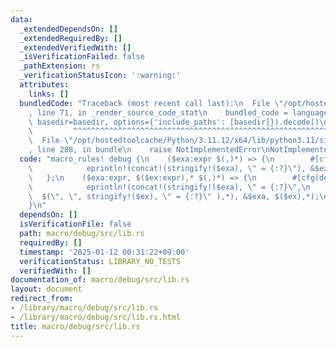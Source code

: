 ```yaml
---
data:
  _extendedDependsOn: []
  _extendedRequiredBy: []
  _extendedVerifiedWith: []
  _isVerificationFailed: false
  _pathExtension: rs
  _verificationStatusIcon: ':warning:'
  attributes:
    links: []
  bundledCode: "Traceback (most recent call last):\n  File \"/opt/hostedtoolcache/Python/3.11.12/x64/lib/python3.11/site-packages/onlinejudge_verify/documentation/build.py\"\
    , line 71, in _render_source_code_stat\n    bundled_code = language.bundle(stat.path,\
    \ basedir=basedir, options={'include_paths': [basedir]}).decode()\n          \
    \         ^^^^^^^^^^^^^^^^^^^^^^^^^^^^^^^^^^^^^^^^^^^^^^^^^^^^^^^^^^^^^^^^^^^^^^^^^^^^^^^^^\n\
    \  File \"/opt/hostedtoolcache/Python/3.11.12/x64/lib/python3.11/site-packages/onlinejudge_verify/languages/rust.py\"\
    , line 288, in bundle\n    raise NotImplementedError\nNotImplementedError\n"
  code: "macro_rules! debug {\n    ($exa:expr $(,)*) => {\n        #[cfg(debug_assertions)]\n\
    \            eprintln!(concat!(stringify!($exa), \" = {:?}\"), &$exa);\n     \
    \   };\n    ($exa:expr, $($ex:expr),* $(,)*) => {\n        #[cfg(debug_assertions)]\n\
    \            eprintln!(concat!(stringify!($exa), \" = {:?}\",\n              \
    \  $(\", \", stringify!($ex), \" = {:?}\" ),*), &$exa, $($ex),*);\n        };\n\
    }\n"
  dependsOn: []
  isVerificationFile: false
  path: macro/debug/src/lib.rs
  requiredBy: []
  timestamp: '2025-01-12 00:31:22+09:00'
  verificationStatus: LIBRARY_NO_TESTS
  verifiedWith: []
documentation_of: macro/debug/src/lib.rs
layout: document
redirect_from:
- /library/macro/debug/src/lib.rs
- /library/macro/debug/src/lib.rs.html
title: macro/debug/src/lib.rs
---
```

